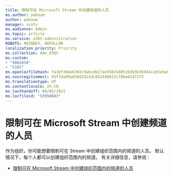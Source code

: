 ```yaml
---
title: 限制可在 Microsoft Stream 中创建频道的人员
ms.author: pebaum
author: pebaum
manager: scotv
ms.audience: Admin
ms.topic: article
ms.service: o365-administration
ROBOTS: NOINDEX, NOFOLLOW
localization_priority: Priority
ms.collection: Adm_O365
ms.custom:
- "9002650"
- "5102"
ms.openlocfilehash: fa3bf364e6303c9abcd627ee5582e88538d93b36944c2b5e5a6e1bedeee630cc
ms.sourcegitcommit: b5f7da89a650d2915dc652449623c78be6247175
ms.translationtype: HT
ms.contentlocale: zh-CN
ms.lasthandoff: 08/05/2021
ms.locfileid: "53958683"
---
```

# <a name="restrict-who-can-create-channels-in-microsoft-stream"></a>限制可在 Microsoft Stream 中创建频道的人员

作为组织，你可能想要限制可在 Stream 中创建组织范围内的频道的人员。 默认情况下，每个人都可以创建组织范围内的频道。 有关详细信息，请参阅：

- [限制可在 Microsoft Stream 中创建组织范围内的频道的人员](https://docs.microsoft.com/stream/restrict-companywide-channels)
